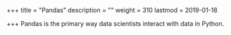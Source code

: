 +++
title = "Pandas"
description = ""
weight = 310
lastmod = 2019-01-18

+++
Pandas is the primary way data scientists interact with data in Python.